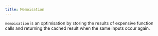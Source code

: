 ```yaml
---
title: Memoisation
---
```


`memoisation` is an optimisation by storing the results of expensive function calls and returning the cached result when the same inputs occur again.

